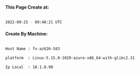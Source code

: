 
   
#### This Page Create at:

```bash

2022-09-25 - 09:48:21 UTC

```

#### Create By Machine:

```bash

Host Name : fv-az626-583

platform  : Linux-5.15.0-1020-azure-x86_64-with-glibc2.31

Ip Local  : 10.1.0.90

```

